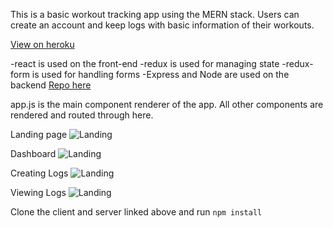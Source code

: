 This is a basic workout tracking app using the MERN stack.
Users can create an account and keep logs with basic information of their workouts.

[View on heroku](https://radiant-lowlands-36605.herokuapp.com/)

-react is used on the front-end
-redux is used for managing state
-redux-form is used for handling forms
-Express and Node are used on the backend [Repo here](https://github.com/slupton89/workout-tracker-server)

app.js is the main component renderer of the app. All other components are rendered and routed through here.

Landing page
![Landing](https://github.com/slupton89/workout-tracker-client/src/readme/landing.png)

Dashboard
![Landing](https://github.com/slupton89/workout-tracker-client/src/readme/dash.png)

Creating Logs
![Landing](https://github.com/slupton89/workout-tracker-client/src/readme/createlog.png)

Viewing Logs
![Landing](https://github.com/slupton89/workout-tracker-client/src/readme/detail.png)


Clone the client and server linked above and run
```npm install```